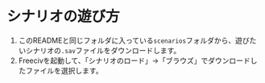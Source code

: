# シナリオの遊び方
1. このREADMEと同じフォルダに入っている`scenarios`フォルダから、遊びたいシナリオの`.sav`ファイルをダウンロードします。
1. Freecivを起動して、「シナリオのロード」→「ブラウズ」でダウンロードしたファイルを選択します。
